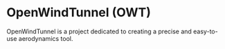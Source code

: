 # OpenWindTunnel (OWT)
OpenWindTunnel is a project dedicated to creating a precise and easy-to-use aerodynamics tool. 
